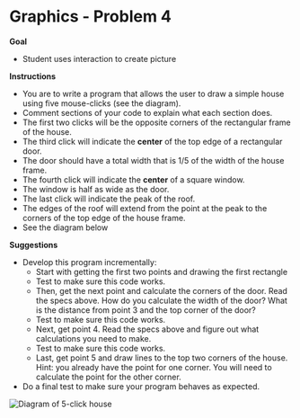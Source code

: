 # Graphics - Problem 4

**Goal**
- Student uses interaction to create picture

**Instructions**

- You are to write a program that allows the user to draw a simple house using five mouse-clicks (see the diagram). 
- Comment sections of your code to explain what each section does.
- The first two clicks will be the opposite corners of the rectangular frame of the house. 
- The third click will indicate the **center** of the top edge of a rectangular door. 
- The door should have a total width that is 1/5 of the width of the house frame. 
- The fourth click will indicate the **center** of a square window. 
- The window is half as wide as the door. 
- The last click will indicate the peak of the roof. 
- The edges of the roof will extend from the point at the peak to the corners of the top edge of the house frame.
- See the diagram below

**Suggestions**
* Develop this program incrementally:
    * Start with getting the first two points and drawing the first rectangle
    * Test to make sure this code works.
    * Then, get the next point and calculate the corners of the door. Read the specs above. How do you calculate the width of the door? What is the distance from point 3 and the top corner of the door? 
    * Test to make sure this code works.
    * Next, get point 4. Read the specs above and figure out what calculations you need to make.
    * Test to make sure this code works.
    * Last, get point 5 and draw lines to the top two corners of the house. Hint: you already have the point for one corner. You will need to calculate the point for the other corner.
* Do a final test to make sure your program behaves as expected.



![Diagram of 5-click house](5-click-house.png)